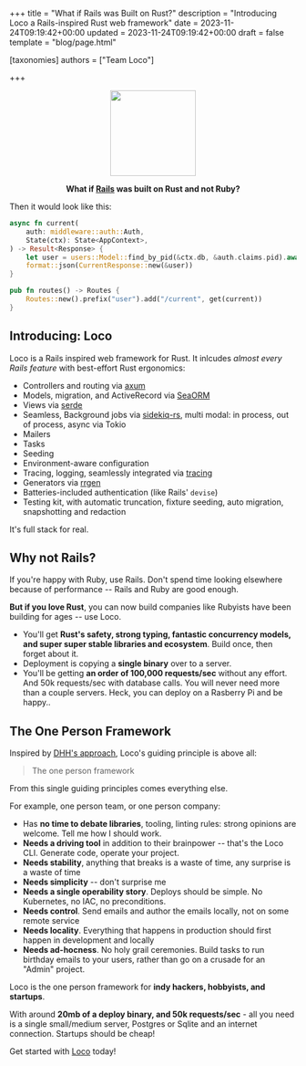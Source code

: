 +++
title = "What if Rails was Built on Rust?"
description = "Introducing Loco a Rails-inspired Rust web framework"
date = 2023-11-24T09:19:42+00:00
updated = 2023-11-24T09:19:42+00:00
draft = false
template = "blog/page.html"

[taxonomies]
authors = ["Team Loco"]

+++

<center>
<img width="150" src="/images/logo.png"/> 


**What if [Rails](https://rubyonrails.org) was built on Rust and not Ruby?**
</center>



Then it would look like this:

```rust
async fn current(
    auth: middleware::auth::Auth,
    State(ctx): State<AppContext>,
) -> Result<Response> {
    let user = users::Model::find_by_pid(&ctx.db, &auth.claims.pid).await?;
    format::json(CurrentResponse::new(&user))
}

pub fn routes() -> Routes {
    Routes::new().prefix("user").add("/current", get(current))
}

```

## Introducing: Loco

Loco is a Rails inspired web framework for Rust. It inlcudes _almost every Rails feature_ with best-effort Rust ergonomics:

* Controllers and routing via [axum](https://github.com/tokio-rs/axum)
* Models, migration, and ActiveRecord via [SeaORM](https://www.sea-ql.org/SeaORM/)
* Views via [serde](https://serde.rs/json.html)
* Seamless, Background jobs via [sidekiq-rs](https://github.com/film42/sidekiq-rs), multi modal: in process, out of process, async via Tokio
* Mailers
* Tasks
* Seeding
* Environment-aware configuration
* Tracing, logging, seamlessly integrated via [tracing](https://docs.rs/tracing)
* Generators via [rrgen](https://github.com/jondot/rrgen)
* Batteries-included authentication (like Rails' `devise`)
* Testing kit, with automatic truncation, fixture seeding, auto migration, snapshotting and redaction

It's full stack for real.

## Why not Rails?

If you're happy with Ruby, use Rails. Don't spend time looking elsewhere because of performance -- Rails and Ruby are good enough.

**But if you love Rust**, you can now build companies like Rubyists have been building for ages -- use Loco.

* You'll get **Rust's safety, strong typing, fantastic concurrency models, and super super stable libraries and ecosystem**. Build once, then forget about it.
* Deployment is copying a **single binary** over to a server.
* You'll be getting **an order of 100,000 requests/sec** without any effort. And 50k requests/sec with database calls. You will never need more than a couple servers. Heck, you can deploy on a Rasberry Pi and be happy..

## The One Person Framework

Inspired by [DHH's approach](https://world.hey.com/dhh/the-one-person-framework-711e6318), Loco's guiding principle is above all:

> The one person framework

From this single guiding principles comes everything else.

For example, one person team, or one person company:


* Has **no time to debate libraries**, tooling, linting rules: strong opinions are welcome. Tell me how I should work.
* **Needs a driving tool** in addition to their brainpower -- that's the Loco CLI. Generate code, operate your project.
* **Needs stability**, anything that breaks is a waste of time, any surprise is a waste of time
* **Needs simplicity** -- don't surprise me
* **Needs a single operability story**. Deploys should be simple. No Kubernetes, no IAC, no preconditions.
* **Needs control**. Send emails and author the emails locally, not on some remote service
* **Needs locality**. Everything that happens in production should first happen in development and locally
* **Needs ad-hocness**. No holy grail ceremonies. Build tasks to run birthday emails to your users, rather than go on a crusade for an "Admin" project.

Loco is the one person framework for **indy hackers, hobbyists, and startups**.

With around **20mb of a deploy binary, and 50k requests/sec** - all you need is a single small/medium server, Postgres or Sqlite and an internet connection. Startups should be cheap!


Get started with [Loco](https://loco.rs) today!
